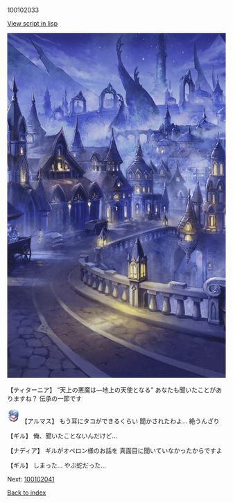 100102033

[View script in lisp](../scripts/100102033.txt)

![101_city_night3.png](../images/backgrounds/101_city_night3.png)

【ティターニア】
“天上の悪魔は―地上の天使となる”
あなたも聞いたことがありますね？
伝承の一節です

<img src="../images/units/3103811.png" alt="3103811.png" height="34"/>
【アルマス】
もう耳にタコができるくらい
聞かされたわよ…
絶うんざり

【ギル】
俺、聞いたことないんだけど…

【ナディア】
ギルがオベロン様のお話を
真面目に聞いていなかったからですよ

【ギル】
しまった…
やぶ蛇だった…


Next: [100102041](100102041.md)

[Back to index](index.md)
